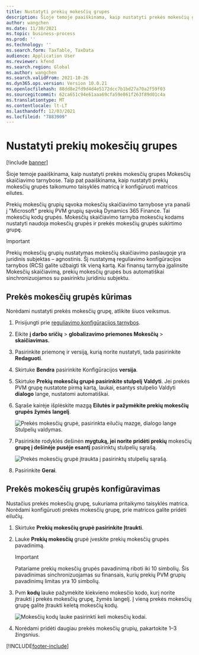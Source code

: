 ```yaml
---
title: Nustatyti prekių mokesčių grupes
description: Šioje temoje paaiškinama, kaip nustatyti prekės mokesčių grupes Mokesčių skaičiavimo tarnybose.
author: wangchen
ms.date: 11/30/2021
ms.topic: business-process
ms.prod: ''
ms.technology: ''
ms.search.form: TaxTable, TaxData
audience: Application User
ms.reviewer: kfend
ms.search.region: Global
ms.author: wangchen
ms.search.validFrom: 2021-10-26
ms.dyn365.ops.version: Version 10.0.21
ms.openlocfilehash: 88dd8e2fd9d4d4e5172dcc7b1bd27a70a2f59f03
ms.sourcegitcommit: 62ca651c94e61aaa69cfa59e861f263f89d01c4a
ms.translationtype: MT
ms.contentlocale: lt-LT
ms.lasthandoff: 12/03/2021
ms.locfileid: "7883909"
---
```

# <a name="set-up-item-tax-groups"></a>Nustatyti prekių mokesčių grupes

[!include [banner](../includes/banner.md)]

Šioje temoje paaiškinama, kaip nustatyti prekės mokesčių grupes Mokesčių skaičiavimo tarnybose. Taip pat paaiškinama, kaip nustatyti prekių mokesčių grupės taikomumo taisyklės matricą ir konfigūruoti matricos eilutes.

Prekių mokesčių grupių sąvoka mokesčių skaičiavimo tarnybose yra panaši į "Microsoft" prekių PVM grupių sąvoką Dynamics 365 Finance. Tai mokesčių kodų grupės. Mokesčių skaičiavimo tarnyba mokesčių kodams nustatyti naudoja mokesčių grupės ir prekės mokesčių grupės sukirtimo grupę.

> [!IMPORTANT]
> Prekių mokesčių grupių nustatymas mokesčių skaičiavimo paslaugoje yra juridinis subjektas – agnostinis. Šį nustatymą reguliavimo konfigūracijos tarnybos (RCS) galite užbaigti tik vieną kartą. Kai finansų tarnyba įgalinsite Mokesčių skaičiavimą, prekių mokesčių grupės bus automatiškai sinchronizuojamos su pasirinktu juridiniu subjektu.

## <a name="set-up-an-item-tax-group"></a>Prekės mokesčių grupės kūrimas 

Norėdami nustatyti prekės mokesčių grupę, atlikite šiuos veiksmus.

1. Prisijungti prie [reguliavimo konfigūracijos tarnybos](https://marketing.configure.global.dynamics.com/).
2. Eikite **į darbo sričių** \> **globalizavimo priemones Mokesčių** \> **skaičiavimas.**
3. Pasirinkite priemonę ir versiją, kurią norite nustatyti, tada pasirinkite **Redaguoti**.
4. Skirtuke **Bendra** pasirinkite Konfigūracijos **versija**.
5. Skirtuke **Prekių mokesčių grupė pasirinkite stulpelį** **Valdyti**. Jei prekės PVM grupę nustatote pirmą kartą, laukai, esantys stulpelio Valdyti **dialogo** lange, nustatomi automatiškai.
6. Sąraše kairėje išplėskite mazgą **Eilutės ir pažymėkite prekių mokesčių grupės žymės** **langelį**.

    ![Prekės mokesčių grupė, pasirinkta eilučių mazge, dialogo lange Stulpelių valdymas.](media/select-item-tax-group.png)

7. Pasirinkite rodyklės dešinėn **mygtuką, jei norite pridėti prekių** mokesčių **grupę į dešinėje pusėje esantį** pasirinktų stulpelių sąrašą.

    ![Prekės mokesčių grupė įtraukta į pasirinktų stulpelių sąrašą.](media/add-item-tax-group.png)

8. Pasirinkite **Gerai**.

## <a name="configure-an-item-tax-group"></a>Prekės mokesčių grupės konfigūravimas

Nustačius prekės mokesčių grupę, sukuriama pritaikymo taisyklės matrica. Norėdami konfigūruoti prekės mokesčių grupę, prie matricos galite pridėti eilučių.

1. Skirtuke **Prekių mokesčių grupė pasirinkite** **Įtraukti**.
2. Lauke **Prekių mokesčių** grupė įveskite prekių mokesčių grupės pavadinimą.

    > [!IMPORTANT]
    > Patariame prekių mokesčių grupės pavadinimą riboti iki 10 simbolių. Šis pavadinimas sinchronizuojamas su finansais, kurių prekių PVM grupių pavadinimų limitas yra 10 simbolių.

3. Pvm **kodų** lauke pažymėkite kiekvieno mokesčio kodo, kurį norite įtraukti į prekės mokesčių grupę, žymės langelį. Į vieną prekės mokesčių grupę galite įtraukti keletą mokesčių kodų.

    ![Mokesčių kodų lauke pasirinkti keli mokesčių kodai.](media/multiple-tax-codes-selection.png)

4. Norėdami pridėti daugiau prekės mokesčių grupių, pakartokite 1–3 žingsnius.

[!INCLUDE[footer-include](../../includes/footer-banner.md)]
